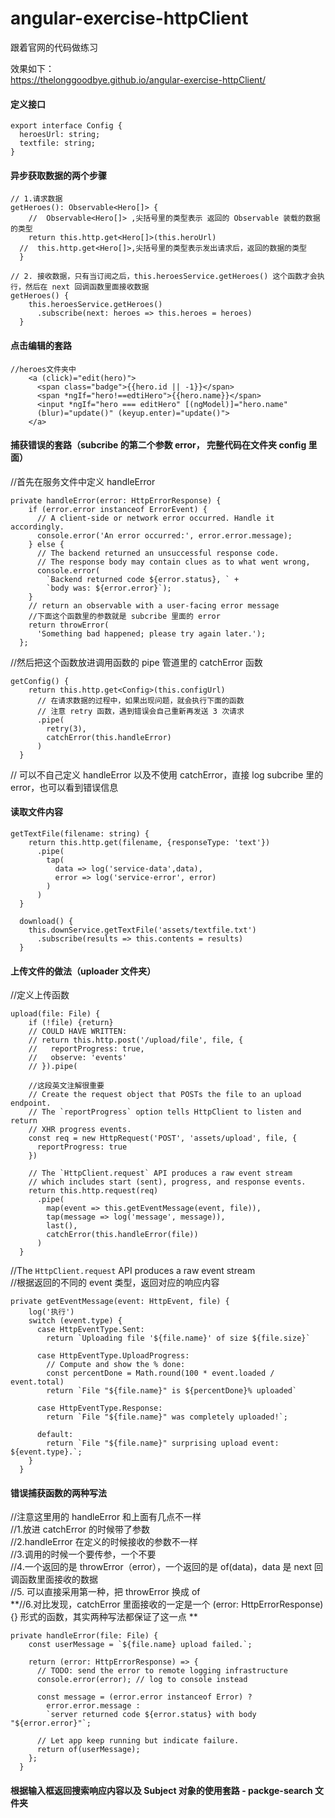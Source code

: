 # angular-exercise-httpClient
跟着官网的代码做练习

效果如下：<br>
 https://thelonggoodbye.github.io/angular-exercise-httpClient/

#### 定义接口
```
export interface Config {
  heroesUrl: string;
  textfile: string;
}
```


#### 异步获取数据的两个步骤


```
// 1.请求数据
getHeroes(): Observable<Hero[]> {
    //  Observable<Hero[]> ,尖括号里的类型表示 返回的 Observable 装载的数据的类型
    return this.http.get<Hero[]>(this.heroUrl)
  //  this.http.get<Hero[]>,尖括号里的类型表示发出请求后，返回的数据的类型
  }
```

```
// 2. 接收数据，只有当订阅之后，this.heroesService.getHeroes() 这个函数才会执行，然后在 next 回调函数里面接收数据 
getHeroes() {
    this.heroesService.getHeroes()
      .subscribe(next: heroes => this.heroes = heroes)
  }
```


#### 点击编辑的套路

```
//heroes文件夹中
    <a (click)="edit(hero)">
      <span class="badge">{{hero.id || -1}}</span>
      <span *ngIf="hero!==edtiHero">{{hero.name}}</span>
      <input *ngIf="hero === editHero" [(ngModel)]="hero.name"
      (blur)="update()" (keyup.enter)="update()">
    </a>
```

#### 捕获错误的套路（subcribe 的第二个参数 error， 完整代码在文件夹 config 里面）

//首先在服务文件中定义 handleError
```
private handleError(error: HttpErrorResponse) {
    if (error.error instanceof ErrorEvent) {
      // A client-side or network error occurred. Handle it accordingly.
      console.error('An error occurred:', error.error.message);
    } else {
      // The backend returned an unsuccessful response code.
      // The response body may contain clues as to what went wrong,
      console.error(
        `Backend returned code ${error.status}, ` +
        `body was: ${error.error}`);
    }
    // return an observable with a user-facing error message
    //下面这个函数里的参数就是 subcribe 里面的 error
    return throwError(
      'Something bad happened; please try again later.');
  };
```

//然后把这个函数放进调用函数的 pipe 管道里的 catchError 函数

```
getConfig() {
    return this.http.get<Config>(this.configUrl)
      // 在请求数据的过程中，如果出现问题，就会执行下面的函数
      // 注意 retry 函数，遇到错误会自己重新再发送 3 次请求
      .pipe(
        retry(3),
        catchError(this.handleError)
      )
  }
```
// 可以不自己定义 handleError 以及不使用 catchError，直接 log subcribe 里的 error，也可以看到错误信息


#### 读取文件内容

```
getTextFile(filename: string) {
    return this.http.get(filename, {responseType: 'text'})
      .pipe(
        tap(
          data => log('service-data',data),
          error => log('service-error', error)
        )
      )
  }
  
  download() {
    this.downService.getTextFile('assets/textfile.txt')
      .subscribe(results => this.contents = results)
  }
```

#### 上传文件的做法（uploader 文件夹）
//定义上传函数

```
upload(file: File) {
    if (!file) {return}
    // COULD HAVE WRITTEN:
    // return this.http.post('/upload/file', file, {
    //   reportProgress: true,
    //   observe: 'events'
    // }).pipe(

    //这段英文注解很重要
    // Create the request object that POSTs the file to an upload endpoint.
    // The `reportProgress` option tells HttpClient to listen and return
    // XHR progress events.
    const req = new HttpRequest('POST', 'assets/upload', file, {
      reportProgress: true
    })

    // The `HttpClient.request` API produces a raw event stream
    // which includes start (sent), progress, and response events.
    return this.http.request(req)
      .pipe(
        map(event => this.getEventMessage(event, file)),
        tap(message => log('message', message)),
        last(),
        catchError(this.handleError(file))
      )
  }
```

//The `HttpClient.request` API produces a raw event stream <br/>
//根据返回的不同的 event 类型，返回对应的响应内容
```
private getEventMessage(event: HttpEvent, file) {
    log('执行')
    switch (event.type) {
      case HttpEventType.Sent:
        return `Uploading file '${file.name}' of size ${file.size}`

      case HttpEventType.UploadProgress:
        // Compute and show the % done:
        const percentDone = Math.round(100 * event.loaded / event.total)
        return `File "${file.name}" is ${percentDone}% uploaded`

      case HttpEventType.Response:
        return `File "${file.name}" was completely uploaded!`;

      default:
        return `File "${file.name}" surprising upload event: ${event.type}.`;
    }
  }
```
#### 错误捕获函数的两种写法
//注意这里用的 handleError 和上面有几点不一样 <br/>
//1.放进 catchError 的时候带了参数 <br/>
//2.handleError 在定义的时候接收的参数不一样 <br/>
//3.调用的时候一个要传参，一个不要 <br/>
//4.一个返回的是 throwError（error），一个返回的是 of(data)，data 是 next 回调函数里面接收的数据 <br/>
//5. 可以直接采用第一种，把 throwError 换成 of <br/>
**//6.对比发现，catchError 里面接收的一定是一个 (error: HttpErrorResponse) {} 形式的函数，其实两种写法都保证了这一点 ** 
```
private handleError(file: File) {
    const userMessage = `${file.name} upload failed.`;

    return (error: HttpErrorResponse) => {
      // TODO: send the error to remote logging infrastructure
      console.error(error); // log to console instead

      const message = (error.error instanceof Error) ?
        error.error.message :
        `server returned code ${error.status} with body "${error.error}"`;

      // Let app keep running but indicate failure.
      return of(userMessage);
    };
  }
```

#### 根据输入框返回搜索响应内容以及 Subject 对象的使用套路 - packge-search 文件夹
